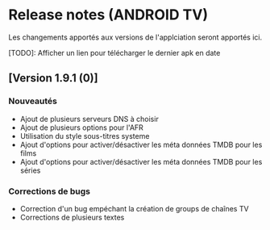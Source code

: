# Release notes (ANDROID TV)
Les changements apportés aux versions de l\'applciation seront apportés ici.

[TODO]: Afficher un lien pour télécharger le dernier apk en date

## [Version 1.9.1 (0)]
### Nouveautés
- Ajout de plusieurs serveurs DNS à choisir
- Ajout de plusieurs options pour l\'AFR
- Utilisation du style sous-titres systeme
- Ajout d'options pour activer/désactiver les méta données TMDB pour les films
- Ajout d'options pour activer/désactiver les méta données TMDB pour les séries

### Corrections de bugs
- Correction d\'un bug empéchant la création de groups de chaînes TV
- Corrections de plusieurs textes
